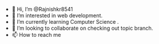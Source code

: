 - 👋 Hi, I’m @Rajnishkr8541
- 👀 I’m interested in web development.
- 🌱 I’m currently learning Computer Science .
- 💞️ I’m looking to collaborate on checking out topic branch.
- 📫 How to reach me

<!---
Rajnishkr8541/Rajnishkr8541 is a ✨ special ✨ repository because its `README.md` (this file) appears on your GitHub profile.
You can click the Preview link to take a look at your changes.
--->
